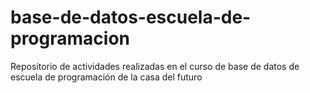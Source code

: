 # base-de-datos-escuela-de-programacion
Repositorio de actividades realizadas en el curso de base de datos de escuela de programación de la casa del futuro
